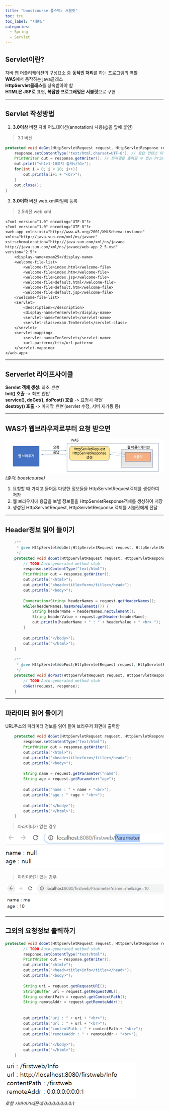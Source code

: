 ```yaml
---
title: "boostcourse 풀스택: 서블릿"
toc: tru
toc_label: "서블릿"
categories:
  - Spring
  - Servlet
---
```


## Servlet이란?

자바 웹 어플리케이션의 구성요소 중 **동적인 처리**를 하는 프로그램의 역할  
**WAS**에서 동작하는 java클래스  
**HttpServlet클래스**를 상속받아야 함  
**HTML은 JSP로** 표현, **복잡한 프로그래밍은 서블릿**으로 구현

----------

## Servlet 작성방법

1. **3.0이상** 버전
자바 어노테이션(annotation) 사용(@을 앞에 붙인)
> 3.1 버전  
> 
```java
protected void doGet(HttpServletRequest request, HttpServletResponse response) throws ServletException, IOException {
	response.setContentType("text/html;charset=UTF-8"); // 응답 컨텐츠 타입 지정
	PrintWriter out = response.getWriter(); // 문자열을 출력할 수 있는 PrintWriter 구함
	out.print("<h1>1-10까지 출력</h1>");
	for(int i = 0; i < 10; i++){
		out.println(i+1 + "<br>");
	}
	out.close();
}
```  
  
  
3. **3.0이하** 버전
web.xml파일에 등록

>2.5버전 web.xml  
>
```
<?xml version="1.0" encoding="UTF-8"?>
<?xml version="1.0" encoding="UTF-8"?>
<web-app xmlns:xsi="http://www.w3.org/2001/XMLSchema-instance" 
xmlns="http://java.sun.com/xml/ns/javaee" 
xsi:schemaLocation="http://java.sun.com/xml/ns/javaee http://java.sun.com/xml/ns/javaee/web-app_2_5.xsd" 
version="2.5">
    <display-name>exam25</display-name>
    <welcome-file-list>
        <welcome-file>index.html</welcome-file>
        <welcome-file>index.htm</welcome-file>
        <welcome-file>index.jsp</welcome-file>
        <welcome-file>default.html</welcome-file>
        <welcome-file>default.htm</welcome-file>
        <welcome-file>default.jsp</welcome-file>
    </welcome-file-list>
    <servlet>
        <description></description>
        <display-name>TenServlet</display-name>
        <servlet-name>TenServlet</servlet-name>
        <servlet-class>exam.TenServlet</servlet-class>
    </servlet>
    <servlet-mapping>
        <servlet-name>TenServlet</servlet-name>
        <url-pattern>/ttt</url-pattern>
    </servlet-mapping>
</web-app>
```

----------

## Serverlet 라이프사이클

**Servlet 객체 생성**: 최초 *한번*  
**Init() 호출** -> 최초 *한번*  
**service(), doGet(), doPost() 호출** -> 요청시 *매번*  
**destroy() 호출** -> 마지막 *한번* (servlet 수정, 서버 재가동 등)

---

## WAS가 웹브라우저로부터 요청 받으면
![Was](/assets/images/210315was.png "Was")  
*(출처: boostcourse)*

1. 요청할 때 가지고 들어온 다양한 정보들을  HttpServletRequest객체를 생성하여 저장
2. 웹 브라우저에 응답을 보낼 정보들을  HttpServletResponse객체를 생성하여 저장
3. 생성된 HttpServletRequest, HttpServletResponse 객체를 서블릿에게 전달

----------

## Header정보 읽어 들이기

```java
	/**
	 * @see HttpServlet#doGet(HttpServletRequest request, HttpServletResponse response)
	 */
	protected void doGet(HttpServletRequest request, HttpServletResponse response) throws ServletException, IOException {
		// TODO Auto-generated method stub
		response.setContentType("text/html");
		PrintWriter out = response.getWriter();
		out.println("<html>");
		out.println("<head><title>form</title></head>");
		out.println("<body>");

		Enumeration<String> headerNames = request.getHeaderNames();
		while(headerNames.hasMoreElements()) {
			String headerName = headerNames.nextElement();
			String headerValue = request.getHeader(headerName);
			out.println(headerName + " : " + headerValue + " <br> ");
		}		
		
		out.println("</body>");
		out.println("</html>");
	}

	/**
	 * @see HttpServlet#doPost(HttpServletRequest request, HttpServletResponse response)
	 */
	protected void doPost(HttpServletRequest request, HttpServletResponse response) throws ServletException, IOException {
		// TODO Auto-generated method stub
		doGet(request, response);
	}
```

----------

## 파라미터 읽어 들이기

URL주소의 파라미터 정보를 읽어 들여 브라우저 화면에 출력함

```java
	protected void doGet(HttpServletRequest request, HttpServletResponse response) throws ServletException, IOException {
		response.setContentType("text/html");
		PrintWriter out = response.getWriter();
		out.println("<html>");
		out.println("<head><title>form</title></head>");
		out.println("<body>");

		String name = request.getParameter("name");
		String age = request.getParameter("age");
		
		out.println("name : " + name + "<br>");
		out.println("age : " +age + "<br>");
		
		out.println("</body>");
		out.println("</html>");
	}
```
>파라미터가 없는 경우
>
![Parax](/assets/images/210315parax.png "Parax")  

>파라미터가 있는 경우
>
![Parao](/assets/images/210315parao.png "Parao")

----------

## 그외의 요청정보 출력하기

```java
protected void doGet(HttpServletRequest request, HttpServletResponse response) throws ServletException, IOException {
		// TODO Auto-generated method stub
		response.setContentType("text/html");
		PrintWriter out = response.getWriter();
		out.println("<html>");
		out.println("<head><title>info</title></head>");
		out.println("<body>");

		String uri = request.getRequestURI();
		StringBuffer url = request.getRequestURL();
		String contentPath = request.getContextPath();
		String remoteAddr = request.getRemoteAddr();
		
		
		out.println("uri : " + uri + "<br>");
		out.println("url : " + url + "<br>");
		out.println("contentPath : " + contentPath + "<br>");
		out.println("remoteAddr : " + remoteAddr + "<br>");
		
		out.println("</body>");
		out.println("</html>");
	}
```

![Local](/assets/images/210315local.png "Local")  
*로컬 서버이기때문에 0:0:0:0:0:0:0:1*
